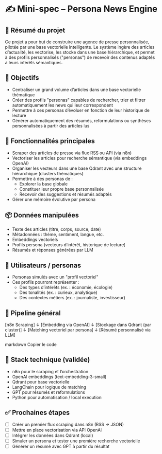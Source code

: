 # ✍️ Mini-spec – Persona News Engine

## 🧠 Résumé du projet

Ce projet a pour but de construire une agence de presse personnalisée, pilotée par une base vectorielle intelligente. Le système ingère des articles d’actualité, les vectorise, les stocke dans une base hiérarchique, et permet à des profils personnalisés ("personas") de recevoir des contenus adaptés à leurs intérêts sémantiques.

## 🎯 Objectifs

- Centraliser un grand volume d’articles dans une base vectorielle thématique
- Créer des profils "personas" capables de rechercher, trier et filtrer automatiquement les news qui leur correspondent
- Permettre à ces personas d’évoluer en fonction de leur historique de lecture
- Générer automatiquement des résumés, reformulations ou synthèses personnalisées à partir des articles lus

## 🔧 Fonctionnalités principales

- Scraper des articles de presse via flux RSS ou API (via n8n)
- Vectoriser les articles pour recherche sémantique (via embeddings OpenAI)
- Organiser les vecteurs dans une base Qdrant avec une structure hiérarchique (clusters thématiques)
- Permettre à des personas de :
  - Explorer la base globale
  - Constituer leur propre base personnalisée
  - Recevoir des suggestions et résumés adaptés
- Gérer une mémoire évolutive par persona

## 📦 Données manipulées

- Texte des articles (titre, corps, source, date)
- Métadonnées : thème, sentiment, langue, etc.
- Embeddings vectoriels
- Profils persona (vecteurs d’intérêt, historique de lecture)
- Résumés et réponses générées par LLM

## 👤 Utilisateurs / personas

- Personas simulés avec un "profil vectoriel"
- Ces profils pourront représenter :
  - Des types d’intérêts (ex. : économie, écologie)
  - Des tonalités (ex. : curieux, analytique)
  - Des contextes métiers (ex. : journaliste, investisseur)

## 🔄 Pipeline général

[n8n Scraping]
↓
[Embedding via OpenAI]
↓
[Stockage dans Qdrant (par cluster)]
↓
[Matching vectoriel par persona]
↓
[Résumé personnalisé via LLM]

markdown
Copier le code

## 🧰 Stack technique (validée)

- n8n pour le scraping et l’orchestration
- OpenAI embeddings (text-embedding-3-small)
- Qdrant pour base vectorielle
- LangChain pour logique de matching
- GPT pour résumés et reformulations
- Python pour automatisation / local execution

## ✅ Prochaines étapes

- [ ] Créer un premier flux scraping dans n8n (RSS → JSON)
- [ ] Mettre en place vectorisation via API OpenAI
- [ ] Intégrer les données dans Qdrant (local)
- [ ] Simuler un persona et tester une première recherche vectorielle
- [ ] Générer un résumé avec GPT à partir du résultat